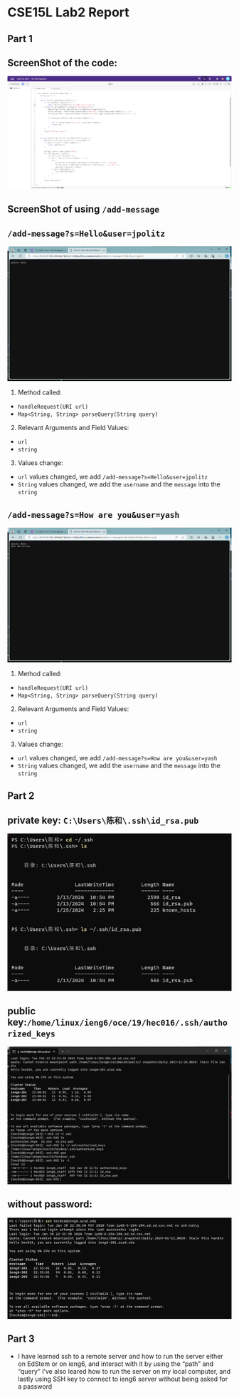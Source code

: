 # CSE15L Lab2 Report

## Part 1

## ScreenShot of the code: 
![Images](code.png)

## ScreenShot of using `/add-message`
##  `/add-message?s=Hello&user=jpolitz`

![images](first.png)
1. Method called:
  * `handleRequest(URI url)`
  * `Map<String, String> parseQuery(String query)`
2. Relevant Arguments and Field Values:
  * `url` 
  * `string`
3. Values change:
  * `url` values changed, we add `/add-message?s=Hello&user=jpolitz` 
  * `String` values changed, we add the `username` and the `message` into the `string`


## `/add-message?s=How are you&user=yash`

![images](second.png)
1. Method called:
  * `handleRequest(URI url)`
  * `Map<String, String> parseQuery(String query)`
2. Relevant Arguments and Field Values:
  * `url` 
  * `string`
3. Values change:
  * `url` values changed, we add `/add-message?s=How are you&user=yash` 
  * `String` values changed, we add the `username` and the `message` into the `string`


## Part 2
## private key: `C:\Users\陈和\.ssh\id_rsa.pub`

![Images](private.png)

## public key:`/home/linux/ieng6/oce/19/hec016/.ssh/authorized_keys`

![Images](public.png)


## without password:

![Images](withoutkey.png)


## Part 3
* I have learned ssh to a remote server and how to run the server either on EdStem or on ieng6,
and interact with it by using the “path” and “query” I’ve also leared how to run the server on my
local computer, and lastly using SSH key to connect to ieng6 server without being asked for a
password






